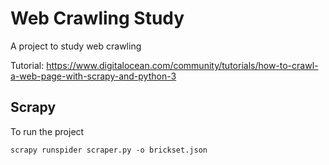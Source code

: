 # Web Crawling Study

A project to study web crawling

Tutorial: <https://www.digitalocean.com/community/tutorials/how-to-crawl-a-web-page-with-scrapy-and-python-3>

## Scrapy

To run the project

```
scrapy runspider scraper.py -o brickset.json
```
